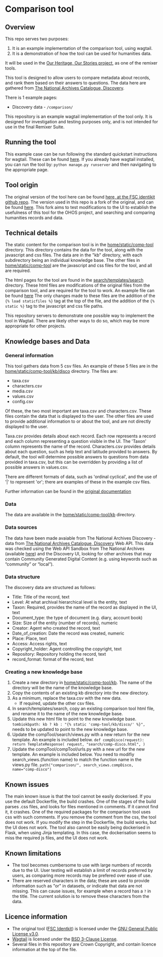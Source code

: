 # Comparison tool


## Overview
 
This repo serves two purposes:
1. It is an example implementation of the comparison tool, using wagtail.
2. It is a demonstration of how the tool can be used for humanities data. 

It will be used in the [Our Heritage, Our Stories project](https://www.ohos.org.uk/), as one of the remixer tools.

This tool is designed to allow users to compare metadata about records, and rank them based on their answers to questions. The data here are gathered from [The National Archives Catalogue, Discovery](https://discovery.nationalarchives.gov.uk/).

There is 1 example pages:
- Discovery data - `/comparison/`

This repository is an example wagtail implementation of the tool only. It is designed for investigation and testing purposes only, and is not intended for use in the final Remixer Suite.

## Running the tool
This example case can be run following the standard quickstart instructions for wagtail. These can be found [here](https://docs.wagtail.io/en/stable/getting_started/tutorial.html). If you already have wagtail installed, you can run the tool by: `python manage.py runserver` and then navigating to the appropriate page.

## Tool origin

The original version of the tool here can be found [here, at the FSC identikit github repo](https://github.com/FieldStudiesCouncil/tombiovis). The version used in this repo is a fork of the original, and can be found [here](https://github.com/AndrewBewseyTNA/ohos-ranked-likelihood-search). This fork aims to test modifications to the UI to establish the usefulness of this tool for the OHOS project, and searching and comparing humanities records and data. 

## Technical details

The static content for the comparison tool is in the [home/static/comp-tool](home/static/comp-tool) directory. This directory contains the data for the tool, along with the javascript and css files. The data are in the "kb" directory, with each subdirectory being an individual knowledge base. The other files in [home/static/comp-tool](home/static/comp-tool) are the javascript and css files for the tool, and all are required. 

The html pages for the tool are found in the [search/templates/search](search/templates/search) directory. These html files are modifications of the original files from the comparison tool, and are required for the tool to work. An example file can be found [here](search/templates/search/comp-disco.html) The only changes made to these files are the addition of the `{% load staticfiles %}` tag at the top of the file, and the addition of the `{% static %}` tag to the javascript and css file paths.

This repository servers to demonstrate one possible way to implement the tool in Wagtail. There are likely other ways to do so, which may be more appropriate for other projects.

## Knowledge bases and Data

### General information

This tool gathers data from 5 csv files. An example of these 5 files are in the [home/static/comp-tool/kb/disco](home/static/comp-tool/kb/disco) directory. The files are:
- taxa.csv
- characters.csv
- media.csv
- values.csv
- config.csv

Of these, the two most important are taxa.csv and characters.csv. These files contain the data that is displayed to the user. The other files are used to provide additional information to or about the tool, and are not directly displayed to the user. 

Taxa.csv provides details about each record. Each row represents a record and each column representing a question visible in the UI. The 'Taxon' column represents the name of the record. 
Characters.csv provides details about each question, such as help text and latitude provided to answers. By default, the tool will determine possible answers to questions from data provided in taxa.csv, but this can be overridden by providing a list of possible answers in values.csv.

There are different formats of data, such as 'ordinal cyclical', and the use of '|' to represent 'or'; there are examples of these in the example csv files. 

Further information can be found in the [original documentation](https://github.com/FieldStudiesCouncil/tombiovis/blob/master/identikit/documentation/Building%20a%20knowledge-base.pdf)

### Data

The data are available in the [home/static/comp-tool/kb](home/static/comp-tool/kb) directory. 

### Data sources

The data have been made avaiable from The National Archives Discovery - data from [The National Archives Catalogue, Discovery](https://discovery.nationalarchives.gov.uk/) Web API. This data was checked using the Web API Sandbox from The National Archives (available [here](https://discovery.nationalarchives.gov.uk/API/sandbox/index)) and the Discovery UI, looking for other archives that may contain Community Generated Digital Content (e.g. using keywords such as “community” or “local”).


### Data structure

The discovery data are structured as follows:
- Title: Title of the record, text
- Level: At what archival hierarchical level is the entity, text
- Taxon: Required, provides the name of the record as displayed in the UI, text	
- Document_type: the type of document (e.g. diary, account book)
- Size: Size of the entity (number of records), numeric
- Creator: Agent who created the record, text
- Date_of_creation: Date the record was created, numeric
- Place: Place, text
- Access: Access rights, text	
- Copyright_holder: Agent controlling the copyright, text
- Repository: Repository holding the record, text	
- record_format: format of the record, text

### Creating a new knowledge base

1. Create a new directory in [home/static/comp-tool/kb](home/static/comp-tool/kb/). The name of the directory will be the name of the knowledge base.
2. Copy the contents of an existing kb directory into the new directory.
3. As a minimum, replace the taxa.csv with the new data. 
   - If required, update the other csv files.
4. In search/templates/search, copy an existing comparison tool html file, and rename it to the name of the new knowledge base.
5. Update this new html file to point to the new knowledge base. `tombiokbpath: kb ? kb : "{% static 'comp-tool/kb/disco/' %}",` needs to be updated to point to the new knowledge base.
6. Update the compTool/search/views.py with a new return for the new template. An example is included below. 
`def compDisco(request):
    return TemplateResponse(
        request,
        "search/comp-disco.html",
    )`
7. Update the compTool/compTool/urls.py with a new url for the new template. An example is included below. You need to modifiy search_views.{function name} to match the function name in the views.py file. `path("comparison/", search_views.compDisco, name="comp-disco")`

## Known issues

The main known issue is that the tool cannot be easily dockerised. If you use the default Dockerfile, the build crashes. One of the stages of the build parses .css files, and looks for files mentioned in comments. If it cannot find it, it crashes. One of the required packages for the comparison tool uses css with such comments. If you remove the comment from the css, the tool does not work. If you modify the step in the Dockerfile, the build works, but the UI does not work. 
The tool also cannot be easily being dockerised in Flask, when using Jinja templating. In this case, the dockerisation seems to miss the required js files, and the UI does not work. 

## Known limitations

- The tool becomes cumbersome to use with large numbers of records due to the UI. User testing will establish a limit of records preferred by users, as comparing more records may be prefered over ease of use.
- There are reserved characters in the data; these are used to provide information such as "or" in datasets, or indicate that data are not missing. This can cause issues, for example when a record has a `?` in the title. The current solution is to remove these characters from the data.

## Licence information

- The original tool ([FSC Identkit](https://github.com/FieldStudiesCouncil/tombiovis)) is licensed under the [GNU General Public License v3.0](https://github.com/FieldStudiesCouncil/tombiovis/blob/master/LICENSE).
- [Wagtail](https://github.com/wagtail/wagtail) is licensed under the [BSD 3-Clause License](https://github.com/wagtail/wagtail/blob/main/LICENSE).
- Several files in this repository are Crown Copyright, and contain licence information at the top of the file.
